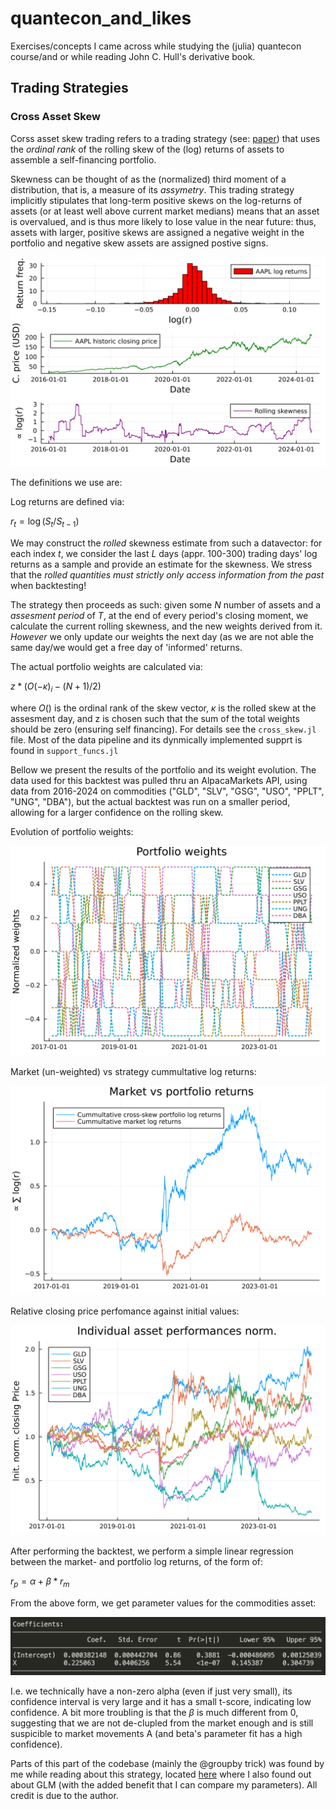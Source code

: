 # quantecon_and_likes
Exercises/concepts I came across while studying the (julia) quantecon course/and or while reading John C. Hull's derivative book.

## Trading Strategies
### Cross Asset Skew

Corss asset skew trading refers to a trading strategy (see: [paper]([https://elsevier-ssrn-document-store-prod.s3.amazonaws.com/19/12/17/ssrn_id3505422_code2771280.pdf?response-content-disposition=inline&X-Amz-Security-Token=IQoJb3JpZ2luX2VjELD%2F%2F%2F%2F%2F%2F%2F%2F%2F%2FwEaCXVzLWVhc3QtMSJFMEMCHx8xL8a7bQ%2Frrrk5Wdgtpf6DBHchspqA%2BlUeMUcHubYCIHQtH1e6wKtMw7zuog3UzvXxIVK6AbF5Jxp4NfCtiDNZKscFCLn%2F%2F%2F%2F%2F%2F%2F%2F%2F%2FwEQBBoMMzA4NDc1MzAxMjU3IgyYnPfg7muHi1VBR1YqmwWS2Njd6LH%2BoWWKCF7hkLa3cpBX9my4SWWjQaJPE%2BfiGsyJPIY2TU6djD1xuogjQ%2B5cONoMVFr9wi%2FeWGhjtdY6cC5MxX6%2FvB9Z9Cf6gtNNFEV%2FezFB6B21IsNypaEud0NAlJnq9cCuKstiFhiTDODBELL3DQYmPt4MtfqGceXT78TnQhPIckvxcPGYKWggPFeC7%2FJUoiKMGY%2BreKFLi1hIEbwCZNcF%2BohAk1yU6s48vDvaHHQfbL9tA%2F5vcVQ2%2BlDkpV%2BBzr9ibms1b1d9dAn9D4v2poyK4Nl3%2BgXgesXKK3ex6Rw%2BiM0QwDFZ%2B%2B9x3akeVYlFpBR6iiYeV64nJjV7K%2Fssrf2ndp3B8oRCTC1htKh2F5X4c%2BgYjixnLGTLgoIFBt4ic66QIxKvq4kxYJZS%2FqJFNxZJhHee9YBPsSZP2Byb%2B34PZZgvWWlm6iYBxLg4rohkvxmL4yPL3PFEG%2F37k%2FWjvdd0bZbAoEHKzQBgMwrfGyRzivpmPfJp%2FF41JzVpcEUUaGNMajjnoaq%2BsQYtZU4PkqXXT1kqKZt3uXsdHT30av7%2BiF8uyjvqcPy8Gobv42poAu%2BbzQJ6Xk47Oy8bHCUAW6DB%2B3Phgq9qYywiDQfJ%2Fp1dGTveu1Q1Z9r1FM%2BMaI1rpdx%2FIsV071k8Nlph0fRkDCEJsah7kvw9Jh9OCA%2FQTY%2BouzEoeq28mV8UD7Rg9NBW75ZzuRaXpdz7c3qk2S98FH4sOdwRufVFef9W4s4sDOxNeHPI2EyyvVlKc1%2By1R64fFhjAJhyWDnRoswDxWGV4b4Q0v%2FWTF1xSVOgEp7fNAli8XhdVuwM9xuXQPVq7eFHQ78nq%2BAz3ibevxSV31429S8c5SRDLaDdoTiThRFVJdaVPqabIc5tMJGkprYGOrMBd5SrTh9xnBp%2F%2F1eDTpV%2FpCdR1Ur7pPlTfyGcXeRBsIiALf%2BUcGUj%2FMV8SI2wRL3BxEZsOxaOScLCJq7iwG%2BCsV4OABwDzOLNGz36%2Fvu28HKFRVaG6hJyJy579igxct%2BSneFTvrh9QlbxiKGZIib%2FjBzJp9Gpx4KsHxmBTrHt901dNhmV7CvSoR6FA4bWDGwsSZQ5Jm2qbvR5BVC4MdwcOtUIGhnlopDuLm44eT%2F8gE%2Fronc%3D&X-Amz-Algorithm=AWS4-HMAC-SHA256&X-Amz-Date=20240824T084855Z&X-Amz-SignedHeaders=host&X-Amz-Expires=300&X-Amz-Credential=ASIAUPUUPRWE2KJYA23L%2F20240824%2Fus-east-1%2Fs3%2Faws4_request&X-Amz-Signature=1c882dc28dc7a72edd6336f8d6b538f6357867a5c8ad9edbb628c4792c939950)) that uses the _ordinal rank_ of the rolling skew of the (log) returns of assets to assemble a self-financing portfolio. 

Skewness can be thought of as the (normalized) third moment of a distribution, that is, a measure of its _assymetry_. This trading strategy implicitly stipulates that long-term positive skews on the log-returns of assets (or at least well above current market medians) means that an asset is overvalued, and is thus more likely to lose value in the near future: thus, assets with larger, positive skews are assigned a negative weight in the portfolio and negative skew assets are assigned postive signs.

![AAPL_skew](https://github.com/ArchHem/quantecon_and_likes/blob/main/visul/AAPL_example_skew.png)

The definitions we use are:

Log returns are defined via:

$r_t = \log(S_t / S_{t-1})$

We may construct the _rolled_ skewness estimate from such a datavector: for each index $t$, we consider the last $L$ days (appr. 100-300) trading days' log returns as a sample and provide an estimate for the skewness. We stress that the _rolled quantities must strictly only access information from the past_ when backtesting! 

The strategy then proceeds as such: given some $N$ number of assets and a _assesment period_ of $T$, at the end of every period's closing moment, we calculate the current rolling skewness, and the new weights derived from it. _However_ we only update our weights the next day (as we are not able the same day/we would get a free day of 'informed' returns.

The actual portfolio weights are calculated via:

$z*(O(-\kappa)_i - (N+1)/2 )$

where $O()$ is the ordinal rank of the skew vector, $\kappa$ is the rolled skew at the assesment day, and z is chosen such that the sum of the total weights should be zero (ensuring self financing). For details see the `cross_skew.jl` file. Most of the data pipeline and its dynmically implemented supprt is found in `support_funcs.jl`

Bellow we present the results of the portfolio and its weight evolution. The data used for this backtest was pulled thru an AlpacaMarkets API, using data from 2016-2024 on commodities ("GLD", "SLV", "GSG", "USO", "PPLT", "UNG", "DBA"), but the actual backtest was run on a smaller period, allowing for a larger confidence on the rolling skew. 

Evolution of portfolio weights:

![p_comm_weights](https://github.com/ArchHem/quantecon_and_likes/blob/main/visul/commodities_weights.png)

Market (un-weighted) vs strategy cummultative log returns:

![market_v_portf](https://github.com/ArchHem/quantecon_and_likes/blob/main/visul/market_vs_skew_commodity.png) 

Relative closing price perfomance against initial values:

![norm_close_comm](https://github.com/ArchHem/quantecon_and_likes/blob/main/visul/commodities_norm_asset_perf.png)

After performing the backtest, we perform a simple linear regression between the market- and portfolio log returns, of the form of:

$r_p = \alpha + \beta * r_m$

From the above form, we get parameter values for the commodities asset:

![comm_fit](https://github.com/ArchHem/quantecon_and_likes/blob/main/visul/commodity_fit.png)

I.e. we technically have a non-zero alpha (even if just very small), its confidence interval is very large and it has a small t-score, indicating low confidence. A bit more troubling is that the $\beta$ is much different from 0, suggesting that we are not de-clupled from the market enough and is still suspicible to market movements A (and beta's parameter fit has a high confidence). 

Parts of this part of the codebase (mainly the @groupby trick) was found by me while reading about this strategy, located [here](https://dm13450.github.io/2024/02/08/Cross-Asset-Skew-A-Trading-Strategy.html) where I also found out about GLM (with the added benefit that I can compare my parameters). All credit is due to the author.

